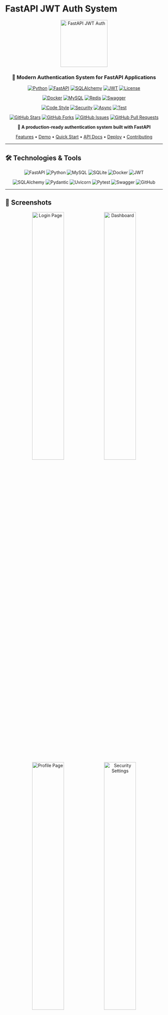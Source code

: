 # FastAPI JWT Auth System

<div align="center">
  
<img src="screenshots/banner.png" alt="FastAPI JWT Auth" width="150">

<h3>🔐 Modern Authentication System for FastAPI Applications</h3>

[![Python](https://img.shields.io/badge/Python-3.8+-blue.svg)](https://www.python.org/downloads/)
[![FastAPI](https://img.shields.io/badge/FastAPI-0.109.2-009688.svg)](https://fastapi.tiangolo.com/)
[![SQLAlchemy](https://img.shields.io/badge/SQLAlchemy-2.0-red.svg)](https://www.sqlalchemy.org/)
[![JWT](https://img.shields.io/badge/JWT-Auth-orange.svg)](https://jwt.io/)
[![License](https://img.shields.io/badge/License-MIT-yellow.svg)](LICENSE)

[![Docker](https://img.shields.io/badge/Docker-Ready-2496ED.svg?logo=docker&logoColor=white)](https://www.docker.com/)
[![MySQL](https://img.shields.io/badge/MySQL-8.0+-4479A1.svg?logo=mysql&logoColor=white)](https://www.mysql.com/)
[![Redis](https://img.shields.io/badge/Redis-Compatible-DC382D.svg?logo=redis&logoColor=white)](https://redis.io/)
[![Swagger](https://img.shields.io/badge/Swagger-UI-85EA2D.svg?logo=swagger&logoColor=black)](https://swagger.io/)

[![Code Style](https://img.shields.io/badge/Code%20Style-Black-000000.svg)](https://github.com/psf/black)
[![Security](https://img.shields.io/badge/Security-Bcrypt-green.svg)](https://github.com/pyca/bcrypt/)
[![Async](https://img.shields.io/badge/Async-Support-blue.svg)](https://docs.python.org/3/library/asyncio.html)
[![Test](https://img.shields.io/badge/Test-Pytest-yellow.svg)](https://pytest.org/)

[![GitHub Stars](https://img.shields.io/github/stars/Evil0ctal/fastapi-jwt-auth?style=social)](https://github.com/Evil0ctal/fastapi-jwt-auth/stargazers)
[![GitHub Forks](https://img.shields.io/github/forks/Evil0ctal/fastapi-jwt-auth?style=social)](https://github.com/Evil0ctal/fastapi-jwt-auth/network/members)
[![GitHub Issues](https://img.shields.io/github/issues/Evil0ctal/fastapi-jwt-auth)](https://github.com/Evil0ctal/fastapi-jwt-auth/issues)
[![GitHub Pull Requests](https://img.shields.io/github/issues-pr/Evil0ctal/fastapi-jwt-auth)](https://github.com/Evil0ctal/fastapi-jwt-auth/pulls)

**🚀 A production-ready authentication system built with FastAPI**

<p align="center">
  <a href="#features">Features</a> •
  <a href="#demo">Demo</a> •
  <a href="#quick-start">Quick Start</a> •
  <a href="#api-documentation">API Docs</a> •
  <a href="#deployment">Deploy</a> •
  <a href="#contributing">Contributing</a>
</p>
</div>

---

## 🛠️ Technologies & Tools

<p align="center">
  <img src="https://img.shields.io/badge/FastAPI-009688?style=for-the-badge&logo=FastAPI&logoColor=white" alt="FastAPI">
  <img src="https://img.shields.io/badge/Python-3776AB?style=for-the-badge&logo=python&logoColor=white" alt="Python">
  <img src="https://img.shields.io/badge/MySQL-4479A1?style=for-the-badge&logo=mysql&logoColor=white" alt="MySQL">
  <img src="https://img.shields.io/badge/SQLite-07405E?style=for-the-badge&logo=sqlite&logoColor=white" alt="SQLite">
  <img src="https://img.shields.io/badge/Docker-2496ED?style=for-the-badge&logo=docker&logoColor=white" alt="Docker">
  <img src="https://img.shields.io/badge/JWT-000000?style=for-the-badge&logo=JSON%20web%20tokens&logoColor=white" alt="JWT">
</p>

<p align="center">
  <img src="https://img.shields.io/badge/SQLAlchemy-D71F00?style=for-the-badge&logo=sqlalchemy&logoColor=white" alt="SQLAlchemy">
  <img src="https://img.shields.io/badge/Pydantic-E92063?style=for-the-badge&logo=pydantic&logoColor=white" alt="Pydantic">
  <img src="https://img.shields.io/badge/Uvicorn-499848?style=for-the-badge&logo=uvicorn&logoColor=white" alt="Uvicorn">
  <img src="https://img.shields.io/badge/Pytest-0A9EDC?style=for-the-badge&logo=pytest&logoColor=white" alt="Pytest">
  <img src="https://img.shields.io/badge/Swagger-85EA2D?style=for-the-badge&logo=swagger&logoColor=black" alt="Swagger">
  <img src="https://img.shields.io/badge/GitHub-181717?style=for-the-badge&logo=github&logoColor=white" alt="GitHub">
</p>

---

## 📸 Screenshots

<div align="center">
  <img src="screenshots/login.png" alt="Login Page" width="45%">
  <img src="screenshots/dashboard.png" alt="Dashboard" width="45%">
</div>

<div align="center">
  <img src="screenshots/profile.png" alt="Profile Page" width="45%">
  <img src="screenshots/security.png" alt="Security Settings" width="45%">
</div>

## ✨ Features

### Core Authentication
- 🔐 **JWT Authentication** - Secure token-based authentication with access and refresh tokens
- 🔄 **Token Refresh** - Automatic token refresh mechanism
- 📧 **Email Verification** - Email-based account verification
- 🔑 **Password Reset** - Secure password reset via email

### Advanced Security
- 🛡️ **Two-Factor Authentication (2FA)** - TOTP-based 2FA with QR codes
- 📱 **Device Management** - Track and manage logged-in devices
- 📊 **Login History** - Monitor login attempts and locations
- ⚡ **Rate Limiting** - Protect against brute force attacks

### Social Login
- 🌐 **OAuth2 Integration** - Support for multiple providers
- 🔗 **Google Login** - Sign in with Google account
- 🐙 **GitHub Login** - Sign in with GitHub account

### User Management
- 👤 **User Profiles** - Customizable user profiles with avatars
- 👨‍💼 **Admin Panel** - User management for administrators
- 📸 **Avatar Upload** - Profile picture upload with image processing

### Modern UI/UX
- 🎨 **Beautiful Dashboard** - Modern, responsive design
- 📱 **Mobile Friendly** - Fully responsive on all devices
- 🌓 **Clean Interface** - Intuitive and user-friendly

## 🚀 Quick Start

### Prerequisites

- Python 3.8+ (Recommended: 3.11)
- MySQL 8.0+ (optional, SQLite by default)
- SMTP server (optional, for email features)
- Docker & Docker Compose (optional, for containerized deployment)

### 1. Fork and Clone

```bash
# Fork this repository on GitHub first, then clone your fork
git clone https://github.com/Evil0ctal/fastapi-jwt-auth.git
cd fastapi-jwt-auth

# Create virtual environment
python -m venv venv

# Activate virtual environment
# On Windows:
venv\Scripts\activate
# On macOS/Linux:
source venv/bin/activate

# Install dependencies
pip install -r requirements.txt
```

### 2. Configure Environment

```bash
# Create .env file from example
cp .env.example .env

# Edit .env file with your settings
# For quick start, the default settings work out of the box!
```

### 3. Initialize Database

```bash
# Run database initialization
python init_db.py

# This will:
# - Create all database tables
# - Create a demo user (if APP_MODE=demo)
# - Optionally create a superuser account
```

### 4. Run the Application

```bash
# Start the application
python run.py

# Or use uvicorn directly
uvicorn app.main:app --reload --port 8000
```

### 5. Access the Application

Open your browser and navigate to:
- 🌐 **Application**: http://localhost:8000
- 📚 **API Docs**: http://localhost:8000/docs
- 🔧 **ReDoc**: http://localhost:8000/redoc

**Demo Credentials** (if APP_MODE=demo):
- Email: `demo@example.com`
- Password: `demo123`

## 📁 Project Structure

```
fastapi-jwt-auth/
├── app/                        # Application core
│   ├── api/                    # API endpoints
│   │   ├── auth.py            # Authentication endpoints
│   │   ├── users.py           # User management endpoints
│   │   ├── oauth.py           # OAuth2 endpoints
│   │   ├── two_factor_auth.py # 2FA endpoints
│   │   └── devices.py         # Device management endpoints
│   ├── core/                   # Core functionality
│   │   ├── config.py          # Configuration settings
│   │   ├── security.py        # Security utilities
│   │   ├── logging.py         # Logging configuration
│   │   └── rate_limit.py      # Rate limiting
│   ├── db/                     # Database
│   │   ├── base.py            # Database base classes
│   │   └── database.py        # Database connection
│   ├── models/                 # SQLAlchemy models
│   │   ├── user.py            # User model
│   │   ├── oauth_account.py   # OAuth accounts
│   │   ├── two_factor_auth.py # 2FA model
│   │   └── ...                # Other models
│   ├── schemas/                # Pydantic schemas
│   │   ├── user.py            # User schemas
│   │   ├── token.py           # Token schemas
│   │   └── ...                # Other schemas
│   ├── services/               # Business logic
│   │   ├── user.py            # User service
│   │   ├── email.py           # Email service
│   │   ├── oauth.py           # OAuth service
│   │   └── ...                # Other services
│   ├── templates/              # Email templates
│   │   └── emails/            # HTML email templates
│   └── main.py                # Application entry point
├── static/                     # Frontend files
│   ├── css/                   # Stylesheets
│   ├── js/                    # JavaScript files
│   ├── images/                # Images
│   ├── dashboard.html         # Main dashboard
│   ├── login.html             # Login page
│   └── ...                    # Other pages
├── tests/                      # Test files
├── .env.example               # Environment example
├── requirements.txt           # Python dependencies
├── run.py                     # Application runner
└── init_db.py                 # Database initialization
```

## 🛠️ Development Guide

### Adding New Features

1. **Create a New API Endpoint**

```python
# app/api/your_feature.py
from fastapi import APIRouter, Depends
from app.api.deps import get_current_user

router = APIRouter()

@router.get("/your-endpoint")
async def your_endpoint(current_user = Depends(get_current_user)):
    # Your logic here
    return {"message": "Hello from your endpoint"}
```

2. **Register the Router**

```python
# app/main.py
from app.api import your_feature

app.include_router(
    your_feature.router,
    prefix="/api/v1/your-feature",
    tags=["your-feature"]
)
```

3. **Add Frontend Page**

Create a new section in `dashboard.html`:

```javascript
// Add to navigation
<li>
    <a class="nav-link" data-section="your-section">
        <span class="nav-icon">🎯</span>
        <span>Your Feature</span>
    </a>
</li>

// Add section content
<section id="your-section" class="section">
    <!-- Your content here -->
</section>
```

### Customizing the UI

1. **Colors and Theme**

Edit CSS variables in `dashboard.html`:

```css
:root {
    --primary-color: #3b82f6;  /* Change primary color */
    --dark-bg: #0f172a;        /* Change sidebar color */
    /* ... other variables ... */
}
```

2. **Adding Dashboard Widgets**

Add new stat cards in the overview section:

```html
<div class="stat-card">
    <div class="stat-icon primary">📊</div>
    <div class="stat-value">42</div>
    <div class="stat-label">Your Metric</div>
</div>
```

### Database Models

1. **Create a New Model**

```python
# app/models/your_model.py
from sqlalchemy import Column, Integer, String, ForeignKey
from app.db.base import Base

class YourModel(Base):
    __tablename__ = "your_table"
    
    id = Column(Integer, primary_key=True)
    name = Column(String(100), nullable=False)
    user_id = Column(Integer, ForeignKey("users.id"))
```

2. **Create Pydantic Schema**

```python
# app/schemas/your_schema.py
from pydantic import BaseModel

class YourModelCreate(BaseModel):
    name: str

class YourModelResponse(BaseModel):
    id: int
    name: str
    
    class Config:
        from_attributes = True
```

### Component Design

#### 1. **Authentication Flow**
```
User Registration → Email Verification → Login → JWT Token → Access Protected Routes
                                           ↓
                                    Refresh Token → New Access Token
```

#### 2. **Database Models**
- **User**: Core user information
- **RefreshToken**: JWT refresh tokens
- **UserDevice**: Trusted devices
- **LoginHistory**: Login attempts
- **TwoFactorAuth**: 2FA settings
- **OAuthAccount**: Social login connections

#### 3. **Security Layers**
- Password hashing with bcrypt
- JWT tokens with expiration
- Rate limiting per IP/user
- Device fingerprinting
- Optional 2FA verification

### Customizing the UI

1. **Colors and Theme**

Edit CSS variables in `dashboard.html`:

```css
:root {
    --primary-color: #3b82f6;  /* Change primary color */
    --dark-bg: #0f172a;        /* Change sidebar color */
    /* ... other variables ... */
}
```

2. **Adding Dashboard Widgets**

Add new stat cards in the overview section:

```html
<div class="stat-card">
    <div class="stat-icon primary">📊</div>
    <div class="stat-value">42</div>
    <div class="stat-label">Your Metric</div>
</div>
```

### Database Models

1. **Create a New Model**

```python
# app/models/your_model.py
from sqlalchemy import Column, Integer, String, ForeignKey
from app.db.base import Base

class YourModel(Base):
    __tablename__ = "your_table"
    
    id = Column(Integer, primary_key=True)
    name = Column(String(100), nullable=False)
    user_id = Column(Integer, ForeignKey("users.id"))
```

2. **Create Pydantic Schema**

```python
# app/schemas/your_schema.py
from pydantic import BaseModel

class YourModelCreate(BaseModel):
    name: str

class YourModelResponse(BaseModel):
    id: int
    name: str
    
    class Config:
        from_attributes = True
```

## 🔧 Configuration

### Environment Variables

| Variable | Description | Default |
|----------|-------------|---------|  
| `APP_MODE` | Application mode (demo/production) | `demo` |
| `SECRET_KEY` | JWT secret key | `change-in-production` |
| `DATABASE_URL` | Database connection URL | `sqlite:///./app.db` |
| `DATABASE_TYPE` | Database type (sqlite/mysql) | `sqlite` |
| `EMAIL_ENABLED` | Enable email features | `false` |
| `RATE_LIMIT_ENABLED` | Enable rate limiting | `true` |
| `GOOGLE_CLIENT_ID` | Google OAuth client ID | `""` |
| `GOOGLE_CLIENT_SECRET` | Google OAuth secret | `""` |
| `GITHUB_CLIENT_ID` | GitHub OAuth client ID | `""` |
| `GITHUB_CLIENT_SECRET` | GitHub OAuth secret | `""` |

See `.env.example` for all configuration options.

### OAuth2 Setup

1. **Google OAuth**
   - Create project at [Google Cloud Console](https://console.cloud.google.com/)
   - Enable Google+ API
   - Create OAuth2 credentials
   - Add redirect URI: `http://localhost:8000/api/v1/oauth/callback/google`

2. **GitHub OAuth**
   - Go to GitHub Settings > Developer settings > OAuth Apps
   - Create new OAuth App
   - Add authorization callback: `http://localhost:8000/api/v1/oauth/callback/github`

## 📦 API Documentation

### Authentication Endpoints

| Method | Endpoint | Description |
|--------|----------|-------------|
| POST | `/api/v1/auth/register` | Register new user |
| POST | `/api/v1/auth/login` | Login user |
| POST | `/api/v1/auth/logout` | Logout user |
| POST | `/api/v1/auth/refresh` | Refresh access token |
| POST | `/api/v1/auth/forgot-password` | Request password reset |
| POST | `/api/v1/auth/reset-password` | Reset password |
| POST | `/api/v1/auth/verify-email` | Verify email address |

### User Endpoints

| Method | Endpoint | Description |
|--------|----------|-------------|
| GET | `/api/v1/users/me` | Get current user |
| PUT | `/api/v1/users/me` | Update current user |
| POST | `/api/v1/users/me/avatar` | Upload avatar |
| DELETE | `/api/v1/users/me/avatar` | Delete avatar |
| PUT | `/api/v1/users/me/password` | Change password |
| GET | `/api/v1/users/` | List all users (admin) |

### Security Endpoints

| Method | Endpoint | Description |
|--------|----------|-------------|
| GET | `/api/v1/2fa/status` | Get 2FA status |
| POST | `/api/v1/2fa/setup` | Setup 2FA |
| POST | `/api/v1/2fa/verify` | Verify 2FA code |
| DELETE | `/api/v1/2fa/disable` | Disable 2FA |
| GET | `/api/v1/devices/` | List user devices |
| DELETE | `/api/v1/devices/{device_id}` | Remove device |
| GET | `/api/v1/devices/login-history` | Get login history |

See full API documentation at `/docs` when running the application.

## 🧪 Testing

```bash
# Run all tests
python run_tests.py

# Run specific test file
python run_tests.py test_auth.py

# Run with coverage
python run_tests.py --coverage

# Run tests by module
python run_tests.py --modules
```

## 🚀 Deployment

### Docker Deployment

#### Quick Start with Docker Compose

```bash
# Clone the repository
git clone https://github.com/Evil0ctal/fastapi-jwt-auth.git
cd fastapi-jwt-auth

# Copy environment file
cp .env.example .env

# Start services
docker-compose up -d

# Initialize database (first time only)
docker-compose exec app python init_db.py
```

The application will be available at:
- Application: http://localhost:8000
- API Docs: http://localhost:8000/docs

#### Production Deployment

```bash
# Use production profile with Nginx
docker-compose --profile production up -d
```

This will start:
- FastAPI application on port 8000
- MySQL database on port 3306  
- Nginx reverse proxy on port 80

### Production Checklist

- [ ] **Security**
  - [ ] Change `SECRET_KEY` to a strong random value
  - [ ] Enable HTTPS with SSL certificates (Let's Encrypt)
  - [ ] Configure CORS origins properly
  - [ ] Review and adjust rate limiting settings
  
- [ ] **Database**
  - [ ] Use MySQL or PostgreSQL instead of SQLite
  - [ ] Set up regular automated backups
  - [ ] Configure connection pooling
  
- [ ] **Monitoring**
  - [ ] Set up application monitoring (Prometheus/Grafana)
  - [ ] Configure centralized logging (ELK stack)
  - [ ] Set up error tracking (Sentry)
  
- [ ] **Performance**
  - [ ] Enable Redis for caching
  - [ ] Configure CDN for static assets
  - [ ] Set up horizontal scaling with load balancer

## 🐛 Known Issues & Troubleshooting

### Common Issues

1. **Port Already in Use**
   - The application automatically tries port 8001 if 8000 is occupied
   - Or manually change the port in `run.py` or docker-compose.yml

2. **Database Connection Issues**
   - Ensure MySQL service is running if using MySQL
   - Check database credentials in `.env` file
   - For Docker, wait for MySQL to be fully initialized

3. **Email Not Sending**
   - Verify SMTP settings in `.env`
   - For Gmail, use App Passwords instead of regular password
   - Check if `EMAIL_ENABLED=true`

4. **OAuth Login Not Working**
   - Verify OAuth credentials are correctly set
   - Ensure callback URLs match your domain
   - Check if frontend URL is correctly configured

## 🤝 Contributing

1. Fork the repository
2. Create your feature branch (`git checkout -b feature/AmazingFeature`)
3. Commit your changes (`git commit -m 'Add some AmazingFeature'`)
4. Push to the branch (`git push origin feature/AmazingFeature`)
5. Open a Pull Request

### Development Setup

```bash
# Install in development mode
pip install -r requirements.txt

# Run tests
python run_tests.py

# Run with auto-reload
uvicorn app.main:app --reload
```

## 📄 License

This project is licensed under the MIT License - see the [LICENSE](LICENSE) file for details.

## 🙏 Acknowledgments

- [FastAPI](https://fastapi.tiangolo.com/) - The awesome web framework
- [SQLAlchemy](https://www.sqlalchemy.org/) - The database toolkit
- [Pydantic](https://pydantic-docs.helpmanual.io/) - Data validation library
- All contributors who helped build this project

## 🔒 Security

<p align="center">
  <img src="https://img.shields.io/badge/Security-A+-brightgreen.svg?style=flat-square">
  <img src="https://img.shields.io/badge/OWASP-Compliant-brightgreen.svg?style=flat-square">
  <img src="https://img.shields.io/badge/Encryption-AES256-brightgreen.svg?style=flat-square">
</p>

This project implements several security best practices:

- 🔐 **Password Security**: Bcrypt hashing with salt rounds
- 🎟️ **JWT Tokens**: Short-lived access tokens with refresh rotation
- 🔄 **Token Rotation**: Automatic refresh token rotation
- 🚫 **Rate Limiting**: Protection against brute force attacks
- ✅ **Input Validation**: Pydantic models for data validation
- 💾 **SQL Injection Protection**: SQLAlchemy ORM with parameterized queries
- 🌐 **XSS Protection**: Template sanitization and CSP headers
- 🌐 **CORS**: Configurable cross-origin resource sharing
- 🔐 **2FA Support**: TOTP-based two-factor authentication

For security concerns, please email: security@yourdomain.com

## 📈 Performance

- **Async/await** throughout for optimal performance
- **Connection pooling** for database
- **Lazy loading** of relationships
- **Optimized queries** with proper indexing
- **Static file caching** with proper headers
- **Multi-stage Docker builds** for smaller images

## 📞 Support

- 📖 [Documentation](https://github.com/Evil0ctal/fastapi-jwt-auth/wiki)
- 🐛 [Issue Tracker](https://github.com/Evil0ctal/fastapi-jwt-auth/issues)
- 💬 [Discussions](https://github.com/Evil0ctal/fastapi-jwt-auth/discussions)
- 📧 Email: evil0ctal1985@gmail.com

---

<div align="center">
  
**If you find this project useful, please consider giving it a ⭐!**

Made with ❤️ using FastAPI

[Report Bug](https://github.com/Evil0ctal/fastapi-jwt-auth/issues) • [Request Feature](https://github.com/Evil0ctal/fastapi-jwt-auth/issues)

</div>